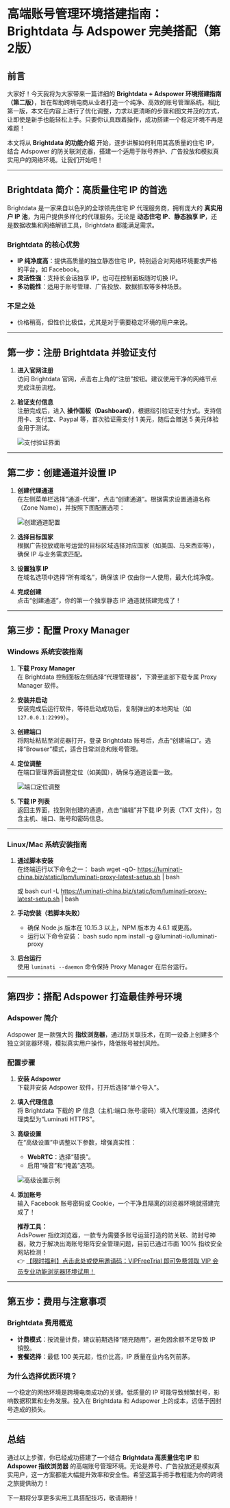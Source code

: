 # 高端账号管理环境搭建指南：Brightdata 与 Adspower 完美搭配（第2版）

## 前言

大家好！今天我将为大家带来一篇详细的 **Brightdata + Adspower 环境搭建指南（第二版）**，旨在帮助跨境电商从业者打造一个纯净、高效的账号管理系统。相比第一版，本文在内容上进行了优化调整，力求以更清晰的步骤和图文并茂的方式，让即使是新手也能轻松上手。只要你认真跟着操作，成功搭建一个稳定环境不再是难题！

本文将从 **Brightdata 的功能介绍** 开始，逐步讲解如何利用其高质量的住宅 IP，结合 Adspower 的防关联浏览器，搭建一个适用于账号养护、广告投放和模拟真实用户的网络环境。让我们开始吧！

---

## Brightdata 简介：高质量住宅 IP 的首选

Brightdata 是一家来自以色列的全球领先住宅 IP 代理服务商，拥有庞大的 **真实用户 IP 池**，为用户提供多样化的代理服务。无论是 **动态住宅 IP**、**静态独享 IP**，还是数据收集和网络解锁工具，Brightdata 都能满足需求。

### Brightdata 的核心优势
- **IP 纯净度高**：提供高质量的独立静态住宅 IP，特别适合对网络环境要求严格的平台，如 Facebook。
- **灵活性强**：支持长会话独享 IP，也可在控制面板随时切换 IP。
- **多功能性**：适用于账号管理、广告投放、数据抓取等多种场景。

### 不足之处
- 价格稍高，但性价比极佳，尤其是对于需要稳定环境的用户来说。

---

## 第一步：注册 Brightdata 并验证支付

1. **进入官网注册**  
   访问 Brightdata 官网，点击右上角的“注册”按钮。建议使用干净的网络节点完成注册流程。
   
2. **验证支付信息**  
   注册完成后，进入 **操作面板（Dashboard）**，根据指引验证支付方式。支持信用卡、支付宝、Paypal 等，首次验证需支付 1 美元，随后会赠送 5 美元体验金用于测试。

   ![支付验证界面](https://198301.xyz/img/4912064017524919.webp)

---

## 第二步：创建通道并设置 IP

1. **创建代理通道**  
   在左侧菜单栏选择“通道-代理”，点击“创建通道”。根据需求设置通道名称（Zone Name），并按照下图配置选项：

   ![创建通道配置](https://198301.xyz/img/64321410436747.webp)

2. **选择目标国家**  
   根据广告投放或账号运营的目标区域选择对应国家（如美国、马来西亚等），确保 IP 与业务需求匹配。

3. **设置独享 IP**  
   在域名选项中选择“所有域名”，确保该 IP 仅由你一人使用，最大化纯净度。

4. **完成创建**  
   点击“创建通道”，你的第一个独享静态 IP 通道就搭建完成了！

---

## 第三步：配置 Proxy Manager

### Windows 系统安装指南
1. **下载 Proxy Manager**  
   在 Brightdata 控制面板左侧选择“代理管理器”，下滑至底部下载专属 Proxy Manager 软件。

2. **安装并启动**  
   安装完成后运行软件，等待启动成功后，复制弹出的本地网址（如 `127.0.0.1:22999`）。

3. **创建端口**  
   将网址粘贴至浏览器打开，登录 Brightdata 账号后，点击“创建端口”。选择“Browser”模式，适合日常浏览和账号管理。

4. **定位调整**  
   在端口管理界面调整定位（如美国），确保与通道设置一致。

   ![端口定位调整](https://198301.xyz/img/60683674.webp)

5. **下载 IP 列表**  
   返回主界面，找到刚创建的通道，点击“编辑”并下载 IP 列表（TXT 文件），包含主机、端口、账号和密码信息。

---

### Linux/Mac 系统安装指南
1. **通过脚本安装**  
   在终端运行以下命令之一：
   bash
   wget -qO- https://luminati-china.biz/static/lpm/luminati-proxy-latest-setup.sh | bash
   
   或
   bash
   curl -L https://luminati-china.biz/static/lpm/luminati-proxy-latest-setup.sh | bash
   

2. **手动安装（若脚本失败）**  
   - 确保 Node.js 版本在 10.15.3 以上，NPM 版本为 4.6.1 或更高。
   - 运行以下命令安装：
     bash
     sudo npm install -g @luminati-io/luminati-proxy
     

3. **后台运行**  
   使用 `luminati --daemon` 命令保持 Proxy Manager 在后台运行。

---

## 第四步：搭配 Adspower 打造最佳养号环境

### Adspower 简介
Adspower 是一款强大的 **指纹浏览器**，通过防关联技术，在同一设备上创建多个独立浏览器环境，模拟真实用户操作，降低账号被封风险。

### 配置步骤
1. **安装 Adspower**  
   下载并安装 Adspower 软件，打开后选择“单个导入”。

2. **填入代理信息**  
   将 Brightdata 下载的 IP 信息（主机:端口:账号:密码）填入代理设置，选择代理类型为“Luminati HTTPS”。

3. **高级设置**  
   在“高级设置”中调整以下参数，增强真实性：
   - **WebRTC**：选择“替换”。
   - 启用“噪音”和“掩盖”选项。

   ![高级设置示例](https://198301.xyz/img/75384326.webp)

4. **添加账号**  
   输入 Facebook 账号密码或 Cookie，一个干净且隔离的浏览器环境就搭建完成了！

   **推荐工具：**  
   AdsPower 指纹浏览器，一款专为需要多账号运营打造的防关联、防封号神器，致力于解决出海账号矩阵安全管理问题，目前已通过市面 100% 指纹安全网站检测！  
   👉 [【限时福利】点击此处或使用邀请码：VIPFreeTrial 即可免费领取 VIP 会员专业功能浏览器环境试用！](https://bit.ly/adspower_free)

---

## 第五步：费用与注意事项

### Brightdata 费用概览
- **计费模式**：按流量计费，建议前期选择“随充随用”，避免因余额不足导致 IP 销毁。
- **套餐选择**：最低 100 美元起，性价比高，IP 质量在业内名列前茅。

### 为什么选择优质环境？
一个稳定的网络环境是跨境电商成功的关键。低质量的 IP 可能导致频繁封号，影响数据积累和业务发展。投入在 Brightdata 和 Adspower 上的成本，远低于因封号造成的损失。

---

## 总结

通过以上步骤，你已经成功搭建了一个结合 **Brightdata 高质量住宅 IP** 和 **Adspower 指纹浏览器** 的高端账号管理环境。无论是养号、广告投放还是模拟真实用户，这一方案都能大幅提升效率和安全性。希望这篇手把手教程能为你的跨境之旅提供助力！

下一期将分享更多实用工具搭配技巧，敬请期待！